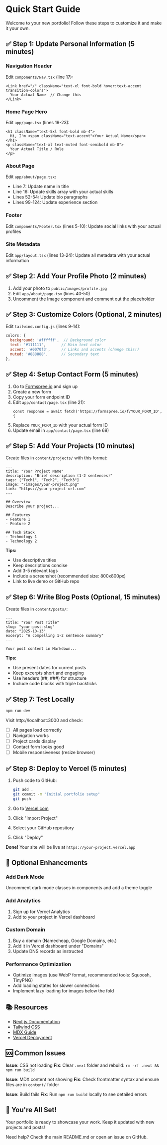 # Quick Start Guide

Welcome to your new portfolio! Follow these steps to customize it and make it your own.

## ✅ Step 1: Update Personal Information (5 minutes)

### Navigation Header
Edit `components/Nav.tsx` (line 17):
```tsx
<Link href="/" className="text-xl font-bold hover:text-accent transition-colors">
  Your Actual Name  // Change this
</Link>
```

### Home Page Hero
Edit `app/page.tsx` (lines 19-23):
```tsx
<h1 className="text-5xl font-bold mb-4">
  Hi, I'm <span className="text-accent">Your Actual Name</span>
</h1>
<p className="text-xl text-muted font-semibold mb-8">
  Your Actual Title / Role
</p>
```

### About Page
Edit `app/about/page.tsx`:
- Line 7: Update name in title
- Line 16: Update skills array with your actual skills
- Lines 52-54: Update bio paragraphs
- Lines 99-124: Update experience section

### Footer
Edit `components/Footer.tsx` (lines 5-10):
Update social links with your actual profiles

### Site Metadata
Edit `app/layout.tsx` (lines 13-24):
Update all metadata with your actual information

## ✅ Step 2: Add Your Profile Photo (2 minutes)

1. Add your photo to `public/images/profile.jpg`
2. Edit `app/about/page.tsx` (lines 40-50)
3. Uncomment the Image component and comment out the placeholder

## ✅ Step 3: Customize Colors (Optional, 2 minutes)

Edit `tailwind.config.js` (lines 9-14):
```js
colors: {
  background: '#ffffff',  // Background color
  text: '#111111',       // Main text color
  accent: '#0070f3',     // Links and accents (change this!)
  muted: '#888888',      // Secondary text
},
```

## ✅ Step 4: Setup Contact Form (5 minutes)

1. Go to [Formspree.io](https://formspree.io) and sign up
2. Create a new form
3. Copy your form endpoint ID
4. Edit `app/contact/page.tsx` (line 21):
   ```tsx
   const response = await fetch('https://formspree.io/f/YOUR_FORM_ID', {
   ```
5. Replace `YOUR_FORM_ID` with your actual form ID
6. Update email in `app/contact/page.tsx` (line 69)

## ✅ Step 5: Add Your Projects (10 minutes)

Create files in `content/projects/` with this format:

```mdx
---
title: "Your Project Name"
description: "Brief description (1-2 sentences)"
tags: ["Tech1", "Tech2", "Tech3"]
image: "/images/your-project.png"
link: "https://your-project-url.com"
---

## Overview
Describe your project...

## Features
- Feature 1
- Feature 2

## Tech Stack
- Technology 1
- Technology 2
```

**Tips:**
- Use descriptive titles
- Keep descriptions concise
- Add 3-5 relevant tags
- Include a screenshot (recommended size: 800x800px)
- Link to live demo or GitHub repo

## ✅ Step 6: Write Blog Posts (Optional, 15 minutes)

Create files in `content/posts/`:

```mdx
---
title: "Your Post Title"
slug: "your-post-slug"
date: "2025-10-13"
excerpt: "A compelling 1-2 sentence summary"
---

Your post content in Markdown...
```

**Tips:**
- Use present dates for current posts
- Keep excerpts short and engaging
- Use headers (##, ###) for structure
- Include code blocks with triple backticks

## ✅ Step 7: Test Locally

```bash
npm run dev
```

Visit http://localhost:3000 and check:
- [ ] All pages load correctly
- [ ] Navigation works
- [ ] Project cards display
- [ ] Contact form looks good
- [ ] Mobile responsiveness (resize browser)

## ✅ Step 8: Deploy to Vercel (5 minutes)

1. Push code to GitHub:
   ```bash
   git add .
   git commit -m "Initial portfolio setup"
   git push
   ```

2. Go to [Vercel.com](https://vercel.com)
3. Click "Import Project"
4. Select your GitHub repository
5. Click "Deploy"

**Done!** Your site will be live at `https://your-project.vercel.app`

## 🎨 Optional Enhancements

### Add Dark Mode
Uncomment dark mode classes in components and add a theme toggle

### Add Analytics
1. Sign up for Vercel Analytics
2. Add to your project in Vercel dashboard

### Custom Domain
1. Buy a domain (Namecheap, Google Domains, etc.)
2. Add it in Vercel dashboard under "Domains"
3. Update DNS records as instructed

### Performance Optimization
- Optimize images (use WebP format, recommended tools: Squoosh, TinyPNG)
- Add loading states for slower connections
- Implement lazy loading for images below the fold

## 📚 Resources

- [Next.js Documentation](https://nextjs.org/docs)
- [Tailwind CSS](https://tailwindcss.com/docs)
- [MDX Guide](https://mdxjs.com)
- [Vercel Deployment](https://vercel.com/docs)

## 🆘 Common Issues

**Issue**: CSS not loading
**Fix**: Clear `.next` folder and rebuild: `rm -rf .next && npm run build`

**Issue**: MDX content not showing
**Fix**: Check frontmatter syntax and ensure files are in `content/` folder

**Issue**: Build fails
**Fix**: Run `npm run build` locally to see detailed errors

## 🎉 You're All Set!

Your portfolio is ready to showcase your work. Keep it updated with new projects and posts!

Need help? Check the main README.md or open an issue on GitHub.
